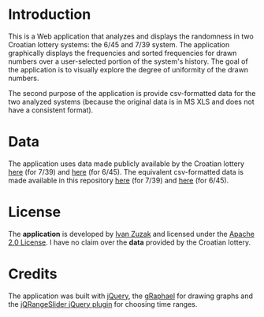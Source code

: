 # Introduction

This is a Web application that analyzes and displays the randomness in two Croatian lottery systems: the 6/45 and 7/39 system. The application graphically displays the frequencies and sorted frequencies for drawn numbers over a user-selected portion of the system's history. The goal of the application is to visually explore the degree of uniformity of the drawn numbers.

The second purpose of the application is provide csv-formatted data for the two analyzed systems (because the original data is in MS XLS and does not have a consistent format).

# Data

The application uses data made publicly available by the Croatian lottery [here](https://www.lutrija.hr/cms/Loto7Arhiva) (for 7/39) and [here](https://www.lutrija.hr/cms/Loto6Arhiva) (for 6/45). The equivalent csv-formatted data is made available in this repository [here](7_39.txt) (for 7/39) and [here](6_45.txt) (for 6/45).

# License

The **application** is developed by [Ivan Zuzak](http://ivanzuzak.info) and licensed under the [Apache 2.0 License](https://github.com/izuzak/cro_lotto_analysis/blob/master/LICENSE.markdown). I have no claim over the **data** provided by the Croatian lottery.

# Credits

The application was built with [jQuery](https://github.com/jquery/jquery), the [gRaphael](http://g.raphaeljs.com/) for drawing graphs and the [jQRangeSlider jQuery plugin](https://github.com/ghusse/jQRangeSlider) for choosing time ranges.
